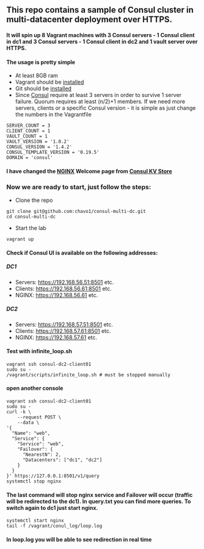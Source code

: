 ## This repo contains a sample of Consul cluster in multi-datacenter deployment over HTTPS. 
#### It will spin up 8 Vagrant machines with 3 Consul servers - 1 Consul client in dc1 and 3 Consul servers - 1 Consul client in dc2 and 1 vault server over HTTPS.

#### The usage is pretty simple

- At least 8GB ram
- Vagrant should be [installed](https://www.vagrantup.com/)
- Git should be [installed](https://git-scm.com/)
- Since [Consul](https://www.consul.io/) require at least 3 servers in order to survive 1 server failure. Quorum requires at least (n/2)+1 members. If we need more servers, clients or a specific Consul version - it is simple as just change the numbers in the Vagrantfile
```
SERVER_COUNT = 3
CLIENT_COUNT = 1
VAULT_COUNT = 1
VAULT_VERSION = '1.0.2'
CONSUL_VERSION = '1.4.2'
CONSUL_TEMPLATE_VERSION = '0.19.5'
DOMAIN = 'consul'
```
#### I have changed the [NGINX](https://www.nginx.com/resources/wiki/) Welcome page from [Consul KV Store](https://www.consul.io/api/kv.html)

### Now we are ready to start, just follow the steps:

- Clone the repo
```
git clone git@github.com:chavo1/consul-multi-dc.git
cd consul-multi-dc
```
- Start the lab
```
vagrant up
```
#### Check if Consul UI is available on the following addresses:
##### DC1
- Servers: https://192.168.56.51:8501 etc.
- Clients: https://192.168.56.61:8501 etc.
- NGINX: https://192.168.56.61 etc.
##### DC2
- Servers: https://192.168.57.51:8501 etc.
- Clients: https://192.168.57.61:8501 etc.
- NGINX: https://192.168.57.61 etc.
#### Test with infinite_loop.sh
```
vagrant ssh consul-dc2-client01
sudo su -
/vagrant/scripts/infinite_loop.sh # must be stopped manually
```
#### open another console
```
vagrant ssh consul-dc2-client01
sudo su -
curl -k \
    --request POST \
    --data \
'{
  "Name": "web",
  "Service": {
    "Service": "web",
    "Failover": {
      "NearestN": 2,
      "Datacenters": ["dc1", "dc2"]
    }
  }
}' https://127.0.0.1:8501/v1/query
systemctl stop nginx
```
#### The last command will stop nginx service and Failover will occur (traffic will be redirected to the  dc1). In query.txt you can find more queries. To switch again to dc1 just start nginx.
```
systemctl start nginx
tail -f /vagrant/conul_log/loop.log
```
#### In loop.log you will be able to see redirection in real time





